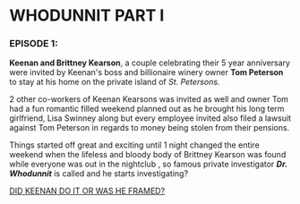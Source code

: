 # WHODUNNIT PART I

### EPISODE 1:

**Keenan and Brittney Kearson**, a couple celebrating their 5 year anniversary were invited by Keenan's boss and billionaire winery owner **Tom Peterson** to stay at his home on the private island of *St. Petersons.*

2 other co-workers of Keenan Kearsons was invited as well and owner Tom had a fun romantic filled weekend planned out as he brought his long term girlfriend, Lisa Swinney along but every employee invited also filed a lawsuit against Tom Peterson in regards to money being stolen from their pensions.

Things started off great and exciting until 1 night changed the entire weekend when the lifeless and bloody body of Brittney Kearson was found while everyone was out in the nightclub , so famous private investigator ***Dr. Whodunnit*** is called and he starts investigating? 

[DID KEENAN DO IT OR WAS HE FRAMED?](./choice-1.md)



